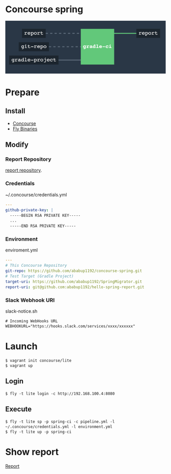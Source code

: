 # Concourse spring

![Pipeline](https://raw.githubusercontent.com/ababup1192/concourse-gradle/master/img/pipe-image.png)

# Prepare

## Install

- [Concourse](https://concourse.ci/index.html)
- [Fly Binaries](https://concourse.ci/downloads.html)

## Modify

### Report Repository

[report repository](https://github.com/ababup1192/concourse-gradle/blob/master/pipeline.yml#L17).

### Credentials

~/.concourse/credentials.yml
```yaml
---
github-private-key: |
  -----BEGIN RSA PRIVATE KEY-----
  ...
  -----END RSA PRIVATE KEY-----
```

### Environment

enviroment.yml

```yaml
---
# This Concourse Repository
git-repo: https://github.com/ababup1192/concourse-spring.git
# Test Target (Gradle Project)
target-uri: https://github.com/ababup1192/SpringMigrator.git
report-uri: git@github.com:ababup1192/hello-spring-report.git
```

### Slack Webhook URI

slack-notice.sh

```
# Incoming WebHooks URL
WEBHOOKURL="https://hooks.slack.com/services/xxxx/xxxxxx"
```

# Launch

```
$ vagrant init concourse/lite
$ vagrant up
```

## Login

```
$ fly -t lite login -c http://192.168.100.4:8080
```

## Execute

```
$ fly -t lite sp -p spring-ci -c pipeline.yml -l ~/.concourse/credentials.yml -l environment.yml
$ fly -t lite up -p spring-ci
```

# Show report

[Report](https://github.com/ababup1192/hello-spring-report)

